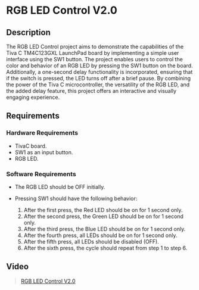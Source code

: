 # RGB LED Control V2.0

## Description

The RGB LED Control project aims to demonstrate the capabilities of the Tiva C TM4C123GXL LaunchPad board by implementing 
a simple user interface using the SW1 button. The project enables users to control the color and behavior of an RGB LED by 
pressing the SW1 button on the board. Additionally, a one-second delay functionality is incorporated, ensuring that if the 
switch is pressed, the LED turns off after a brief pause. By combining the power of the Tiva C microcontroller, 
the versatility of the RGB LED, and the added delay feature, this project offers an interactive and visually engaging
experience.

## Requirements

### Hardware Requirements

- TivaC board.
- SW1 as an input button.
- RGB LED.

### Software Requirements

- The RGB LED should be OFF initially.
- Pressing SW1 should have the following behavior:
  
  1. After the first press, the Red LED should be on for 1 second only.
  2. After the second press, the Green LED should be on for 1 second only.
  3. After the third press, the Blue LED should be on for 1 second only.
  4. After the fourth press, all LEDs should be on for 1 second only.
  5. After the fifth press, all LEDs should be disabled (OFF).
  6. After the sixth press, the cycle should repeat from step 1 to step 6.

## Video
> [RGB LED Control V2.0](https://drive.google.com/file/d/1h2TQ8Yu2JskwJdpywz2WhRW6NTgTMVLa/view?usp=sharing)
